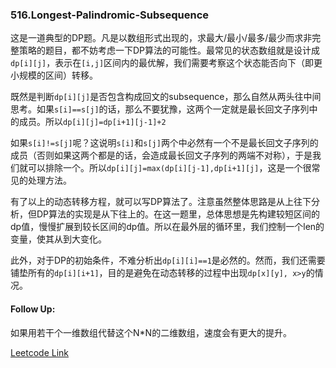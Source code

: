 ### 516.Longest-Palindromic-Subsequence

这是一道典型的DP题。凡是以数组形式出现的，求最大/最小/最多/最少而求非完整策略的题目，都不妨考虑一下DP算法的可能性。最常见的状态数组就是设计成```dp[i][j]```，表示在```[i,j]```区间内的最优解，我们需要考察这个状态能否向下（即更小规模的区间）转移。

既然是判断```dp[i][j]```是否包含构成回文的subsequence，那么自然从两头往中间思考。如果```s[i]==s[j]```的话，那么不要犹豫，这两个一定就是最长回文子序列中的成员。所以```dp[i][j]=dp[i+1][j-1]+2```

如果```s[i]!=s[j]```呢？这说明```s[i]```和```s[j]```两个中必然有一个不是最长回文子序列的成员（否则如果这两个都是的话，会造成最长回文子序列的两端不对称），于是我们就可以排除一个。所以```dp[i][j]=max(dp[i][j-1],dp[i+1][j]```，这是一个很常见的处理方法。

有了以上的动态转移方程，就可以写DP算法了。注意虽然整体思路是从上往下分析，但DP算法的实现是从下往上的。在这一题里，总体思想是先构建较短区间的dp值，慢慢扩展到较长区间的dp值。所以在最外层的循环里，我们控制一个len的变量，使其从到大变化。

此外，对于DP的初始条件，不难分析出```dp[i][i]==1```是必然的。然而，我们还需要铺垫所有的```dp[i][i+1]```，目的是避免在动态转移的过程中出现```dp[x][y], x>y```的情况。

#### Follow Up:
如果用若干个一维数组代替这个N\*N的二维数组，速度会有更大的提升。


[Leetcode Link](https://leetcode.com/problems/longest-palindromic-subsequence)